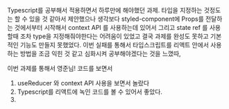 Typescript를 공부해서 적용하면서 하루만에 해야했던 과제. 타입을 지정하는 것정도는 할 수 있을 것 같아서 제안했으나 생각보다 styled-component에 Props를 전달하는 것에서부터 시작해서 context API 를 사용하는데 있어서 그리고 state ref 를 사용할때 조차 type을 지정해줘야한다는 어려움이 있었고 결국 과제를 완성도 못하고 기본적인 기능도 만들지 못했었다. 이번 실패를 통해서 타입스크립트를 리액트 안에서 사용하는 방법을 조금 익힌 것 같고 심화시켜 공부해야겠다는 것을 느꼈따, 

이번 과제를 통해서 영준님! 코드를 보면서 
1. useReducer 와 context API  사용을 보면서 놀랐다
2. Typescript를 리액트에 녹인 코드를 볼 수 있어서 좋았다. 
3. 